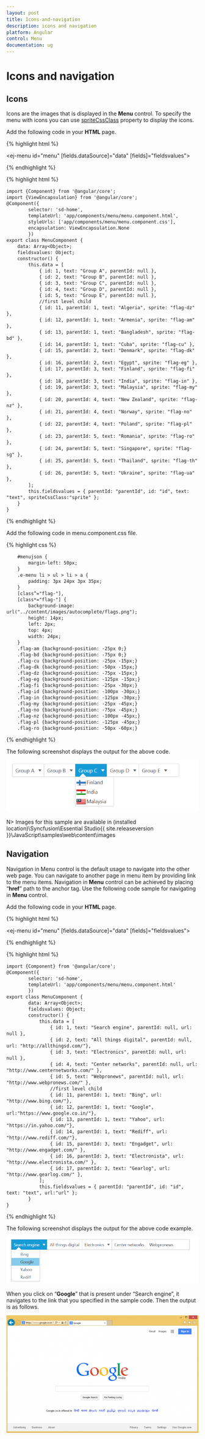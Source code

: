 ```yaml
---
layout: post
title: Icons-and-navigation
description: icons and navigation
platform: Angular
control: Menu
documentation: ug
---
```


# Icons and navigation

## Icons

Icons are the images that is displayed in the **Menu** control. To specify the menu with icons you can use [spriteCssClass](https://help.syncfusion.com/api/js/ejmenu#members:fields-spritecssclass) property to display the icons. 

Add the following code in your **HTML** page.

{% highlight html %}

<ej-menu id="menu" [fields.dataSource]="data" [fields]="fieldsvalues"></ej-menu>

{% endhighlight %}

{% highlight html %}

    import {Component} from '@angular/core';
    import {ViewEncapsulation} from '@angular/core'; 
    @Component({
            selector: 'sd-home',
            templateUrl: 'app/components/menu/menu.component.html',
            styleUrls: ['app/components/menu/menu.component.css'],
            encapsulation: ViewEncapsulation.None 
            })
    export class MenuComponent {
        data: Array<Object>;
        fieldsvalues: Object;
        constructor() {
            this.data = [
                { id: 1, text: "Group A", parentId: null },
                { id: 2, text: "Group B", parentId: null },
                { id: 3, text: "Group C", parentId: null },
                { id: 4, text: "Group D", parentId: null },
                { id: 5, text: "Group E", parentId: null },
                //first level child
                { id: 11, parentId: 1, text: "Algeria", sprite: "flag-dz" },
                { id: 12, parentId: 1, text: "Armenia", sprite: "flag-am" },
                { id: 13, parentId: 1, text: "Bangladesh", sprite: "flag-bd" },
                { id: 14, parentId: 1, text: "Cuba", sprite: "flag-cu" },
                { id: 15, parentId: 2, text: "Denmark", sprite: "flag-dk" },
                { id: 16, parentId: 2, text: "Egypt", sprite: "flag-eg" },
                { id: 17, parentId: 3, text: "Finland", sprite: "flag-fi" },
                { id: 18, parentId: 3, text: "India", sprite: "flag-in" },
                { id: 19, parentId: 3, text: "Malaysia", sprite: "flag-my" },
                { id: 20, parentId: 4, text: "New Zealand", sprite: "flag-nz" },
                { id: 21, parentId: 4, text: "Norway", sprite: "flag-no" },
                { id: 22, parentId: 4, text: "Poland", sprite: "flag-pl" },
                { id: 23, parentId: 5, text: "Romania", sprite: "flag-ro" },
                { id: 24, parentId: 5, text: "Singapore", sprite: "flag-sg" },
                { id: 25, parentId: 5, text: "Thailand", sprite: "flag-th" },
                { id: 26, parentId: 5, text: "Ukraine", sprite: "flag-ua" },
            ];
            this.fieldsvalues = { parentId: "parentId", id: "id", text: "text", spriteCssClass:"sprite" };
        }
    }

{% endhighlight %}

Add the following code in menu.component.css file.

{% highlight css %}

        #menujson {
            margin-left: 50px;
        }
        .e-menu li > ul > li > a {
            padding: 3px 24px 3px 35px;
        }
        [class^="flag-"],
        [class*="flag-"] {
            background-image: url("../content/images/autocomplete/flags.png");
            height: 14px;
            left: 2px;
            top: 4px;
            width: 24px;
        }
        .flag-am {background-position: -25px 0;}
        .flag-bd {background-position: -75px 0;}
        .flag-cu {background-position: -25px -15px;}
        .flag-dk {background-position: -50px -15px;}
        .flag-dz {background-position: -75px -15px;}
        .flag-eg {background-position: -125px -15px;}
        .flag-fi {background-position: -25px -30px;}
        .flag-id {background-position: -100px -30px;}
        .flag-in {background-position: -125px -30px;}
        .flag-my {background-position: -25px -45px;}
        .flag-no {background-position: -75px -45px;}
        .flag-nz {background-position: -100px -45px;}
        .flag-pl {background-position: -125px -45px;}
        .flag-ro {background-position: -50px -60px;}

{% endhighlight %}

The following screenshot displays the output for the above code.                                                                                                       

![](Icons-and-navigation_images/Icons-and-navigation_img1.png) 

N> Images for this sample are available in (installed location)\Syncfusion\Essential Studio\{{ site.releaseversion }}\JavaScript\samples\web\content\images<br/>

## Navigation

Navigation in Menu control is the default usage to navigate into the other web page. You can navigate to another page in menu item by providing link to the menu items. Navigation in **Menu** control can be achieved by placing “**href**” path to the anchor tag. Use the following code sample for navigating in **Menu** control.

Add the following code in your **HTML** page.

{% highlight html %}
 
   <ej-menu id="menu" [fields.dataSource]="data" [fields]="fieldsvalues"></ej-menu>

{% endhighlight %}

{% highlight html %}

    import {Component} from '@angular/core';
    @Component({
            selector: 'sd-home',
            templateUrl: 'app/components/menu/menu.component.html'
            })
    export class MenuComponent {
            data: Array<Object>;
            fieldsvalues: Object;
            constructor() {
                this.data = [
                    { id: 1, text: "Search engine", parentId: null, url: null },
                    { id: 2, text: "All things digital", parentId: null, url: "http://allthingsd.com/"},
                    { id: 3, text: "Electronics", parentId: null, url: null },
                    { id: 4, text: "Center networks", parentId: null, url: "http://www.centernetworks.com/" },
                    { id: 5, text: "Webpronews", parentId: null, url: "http://www.webpronews.com/" },
                    //first level child
                    { id: 11, parentId: 1, text: "Bing", url: "http://www.bing.com/"},
                    { id: 12, parentId: 1, text: "Google", url:"https://www.google.co.in/"},
                    { id: 13, parentId: 1, text: "Yahoo", url: "https://in.yahoo.com/"},
                    { id: 14, parentId: 1, text: "Rediff", url: "http://www.rediff.com/"},
                    { id: 15, parentId: 3, text: "Engadget", url: "http://www.engadget.com/" },
                    { id: 16, parentId: 3, text: "Electronista", url: "http://www.electronista.com/" },
                    { id: 17, parentId: 3, text: "Gearlog", url: "http://www.gearlog.com/" },
                ];
                this.fieldsvalues = { parentId: "parentId", id: "id", text: "text", url:"url" };
            }
    }

{% endhighlight %}

The following screenshot displays the output for the above code example.            

![](Icons-and-navigation_images/Icons-and-navigation_img2.png) 


When you click on “**Google**” that is present under “Search engine”, it navigates to the link that you specified in the sample code. Then the output is as follows.

![](Icons-and-navigation_images/Icons-and-navigation_img3.png)
